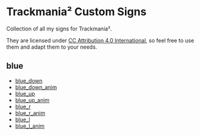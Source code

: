 # Trackmania² Custom Signs  
Collection of all my signs for Trackmania². 

They are licensed under [CC Attribution 4.0 International](https://github.com/joblo2213/Trackmania-2-Signs/blob/master/LICENSE), so feel free to use them and adapt them to your needs.

## blue

* [blue_down](https://github.com/joblo2213/Trackmania-2-Signs/raw/master/blue/blue_down.jpg)  
* [blue_down_anim](https://github.com/joblo2213/Trackmania-2-Signs/raw/master/blue/blue_down_anim.webm)  
* [blue_up](https://github.com/joblo2213/Trackmania-2-Signs/raw/master/blue/blue_up.jpg)  
* [blue_up_anim](https://github.com/joblo2213/Trackmania-2-Signs/raw/master/blue/blue_up_anim.webm)  
* [blue_r](https://github.com/joblo2213/Trackmania-2-Signs/raw/master/blue/blue_r.jpg)  
* [blue_r_anim](https://github.com/joblo2213/Trackmania-2-Signs/raw/master/blue/blue_r_anim.webm)  
* [blue_l](https://github.com/joblo2213/Trackmania-2-Signs/raw/master/blue/blue_l.jpg)  
* [blue_l_anim](https://github.com/joblo2213/Trackmania-2-Signs/raw/master/blue/blue_l_anim.webm)  
 